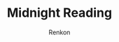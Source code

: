 ---
title: Midnight Reading
url: https://renkotsuban.neocities.org
author: Renkon
button: renkontsuban.gif
---